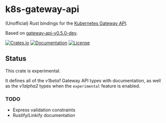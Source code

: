 # k8s-gateway-api

(Unofficial) Rust bindings for the [Kubernetes Gateway API][site].

Based on [gateway-api-v0.5.0-dev].

[![Crates.io][crate-badge]][crate-url]
[![Documentation][docs-badge]][docs-url]
[![License][lic-badge]](LICENSE)

## Status

This crate is experimental.

It defines all of the *v1beta1* Gateway API types with documentation, as well as
the *v1alpha2* types when the `experimental` feature is enabled.

### TODO

* Express validation constraints
* Rustify/Linkify documentation

[gateway-api-v0.5.0-dev]: https://github.com/kubernetes-sigs/gateway-api/tree/4f86f0bd65173b04dadb558f63fbbd53330736d2
[site]: https://gateway-api.sigs.k8s.io/
[crate-badge]: https://img.shields.io/crates/v/k8s-gateway-api.svg
[crate-url]: https://crates.io/crates/k8s-gateway-api
[docs-badge]: https://docs.rs/k8s-gateway-api/badge.svg
[docs-url]: https://docs.rs/k8s-gateway-api
[docs-url]: https://img.shields.io/crates/l/k8s-gateway-api
[lic-badge]: https://img.shields.io/crates/l/k8s-gateway-api
